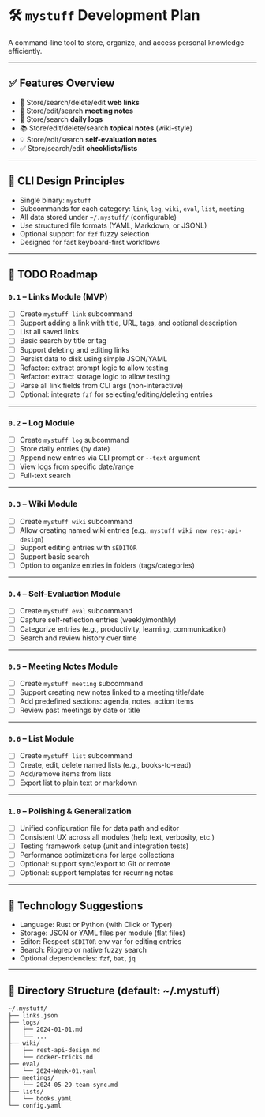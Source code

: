 # 🛠️ `mystuff` Development Plan

A command-line tool to store, organize, and access personal knowledge efficiently.

---

## ✅ Features Overview

- 📎 Store/search/delete/edit **web links**
- 📝 Store/edit/search **meeting notes**
- 📆 Store/search **daily logs**
- 📚 Store/edit/delete/search **topical notes** (wiki-style)
- 💡 Store/edit/search **self-evaluation notes**
- ✅ Store/search/edit **checklists/lists**

---

## 🔄 CLI Design Principles

- Single binary: `mystuff`
- Subcommands for each category: `link`, `log`, `wiki`, `eval`, `list`, `meeting`
- All data stored under `~/.mystuff/` (configurable)
- Use structured file formats (YAML, Markdown, or JSONL)
- Optional support for `fzf` fuzzy selection
- Designed for fast keyboard-first workflows

---

## 🚧 TODO Roadmap

### `0.1` – Links Module (MVP)

- [ ] Create `mystuff link` subcommand
- [ ] Support adding a link with title, URL, tags, and optional description
- [ ] List all saved links
- [ ] Basic search by title or tag
- [ ] Support deleting and editing links
- [ ] Persist data to disk using simple JSON/YAML
- [ ] Refactor: extract prompt logic to allow testing
- [ ] Refactor: extract storage logic to allow testing
- [ ] Parse all link fields from CLI args (non-interactive)
- [ ] Optional: integrate `fzf` for selecting/editing/deleting entries

---

### `0.2` – Log Module

- [ ] Create `mystuff log` subcommand
- [ ] Store daily entries (by date)
- [ ] Append new entries via CLI prompt or `--text` argument
- [ ] View logs from specific date/range
- [ ] Full-text search

---

### `0.3` – Wiki Module

- [ ] Create `mystuff wiki` subcommand
- [ ] Allow creating named wiki entries (e.g., `mystuff wiki new rest-api-design`)
- [ ] Support editing entries with `$EDITOR`
- [ ] Support basic search
- [ ] Option to organize entries in folders (tags/categories)

---

### `0.4` – Self-Evaluation Module

- [ ] Create `mystuff eval` subcommand
- [ ] Capture self-reflection entries (weekly/monthly)
- [ ] Categorize entries (e.g., productivity, learning, communication)
- [ ] Search and review history over time

---

### `0.5` – Meeting Notes Module

- [ ] Create `mystuff meeting` subcommand
- [ ] Support creating new notes linked to a meeting title/date
- [ ] Add predefined sections: agenda, notes, action items
- [ ] Review past meetings by date or title

---

### `0.6` – List Module

- [ ] Create `mystuff list` subcommand
- [ ] Create, edit, delete named lists (e.g., books-to-read)
- [ ] Add/remove items from lists
- [ ] Export list to plain text or markdown

---

### `1.0` – Polishing & Generalization

- [ ] Unified configuration file for data path and editor
- [ ] Consistent UX across all modules (help text, verbosity, etc.)
- [ ] Testing framework setup (unit and integration tests)
- [ ] Performance optimizations for large collections
- [ ] Optional: support sync/export to Git or remote
- [ ] Optional: support templates for recurring notes

---

## 🧪 Technology Suggestions

- Language: Rust or Python (with Click or Typer)
- Storage: JSON or YAML files per module (flat files)
- Editor: Respect `$EDITOR` env var for editing entries
- Search: Ripgrep or native fuzzy search
- Optional dependencies: `fzf`, `bat`, `jq`

---

## 📁 Directory Structure (default: ~/.mystuff)

```
~/.mystuff/
├── links.json
├── logs/
│   ├── 2024-01-01.md
│   └── ...
├── wiki/
│   ├── rest-api-design.md
│   └── docker-tricks.md
├── eval/
│   └── 2024-Week-01.yaml
├── meetings/
│   └── 2024-05-29-team-sync.md
├── lists/
│   └── books.yaml
└── config.yaml
```



